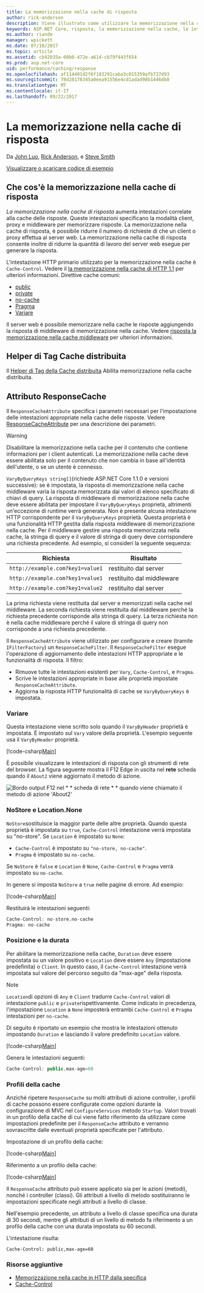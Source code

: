 ```yaml
---
title: La memorizzazione nella cache di risposta
author: rick-anderson
description: Viene illustrato come utilizzare la memorizzazione nella cache per ridurre la larghezza di banda e migliorare le prestazioni di risposta.
keywords: ASP.NET Core, risposta, la memorizzazione nella cache, le intestazioni HTTP
ms.author: riande
manager: wpickett
ms.date: 07/10/2017
ms.topic: article
ms.assetid: cb42035a-60b0-472e-a614-cb79f443f654
ms.prod: asp.net-core
uid: performance/caching/response
ms.openlocfilehash: af114401d2f6f183291caba3c015359afb737d93
ms.sourcegitcommit: 78d28178345a0eea91556e4cd1adad98b1446db8
ms.translationtype: MT
ms.contentlocale: it-IT
ms.lasthandoff: 09/22/2017
---
```

# <a name="response-caching"></a>La memorizzazione nella cache di risposta

Da [John Luo](https://github.com/JunTaoLuo), [Rick Anderson](https://twitter.com/RickAndMSFT), e [Steve Smith](https://ardalis.com/)

[Visualizzare o scaricare codice di esempio](https://github.com/aspnet/Docs/tree/master/aspnetcore/performance/caching/response/sample)

## <a name="what-is-response-caching"></a>Che cos'è la memorizzazione nella cache di risposta

*La memorizzazione nella cache di risposta* aumenta intestazioni correlate alla cache delle risposte. Queste intestazioni specificano la modalità client, proxy e middleware per memorizzare risposte. La memorizzazione nella cache di risposta, è possibile ridurre il numero di richieste di che un client o proxy effettua al server web. La memorizzazione nella cache di risposta consente inoltre di ridurre la quantità di lavoro del server web esegue per generare la risposta. 

L'intestazione HTTP primario utilizzato per la memorizzazione nella cache è `Cache-Control`. Vedere il [la memorizzazione nella cache di HTTP 1.1](https://tools.ietf.org/html/rfc7234#section-5.2) per ulteriori informazioni. Direttive cache comuni:

* [public](https://tools.ietf.org/html/rfc7234#section-5.2.2.5)
* [private](https://tools.ietf.org/html/rfc7234#section-5.2.2.6)
* [no-cache](https://tools.ietf.org/html/rfc7234#section-5.2.1.4)
* [Pragma](https://tools.ietf.org/html/rfc7234#section-5.4)
* [Variare](https://tools.ietf.org/html/rfc7231#section-7.1.4)

Il server web è possibile memorizzare nella cache le risposte aggiungendo la risposta di middleware di memorizzazione nella cache. Vedere [risposta la memorizzazione nella cache middleware](middleware.md) per ulteriori informazioni.

## <a name="distributed-cache-tag-helper"></a>Helper di Tag Cache distribuita

Il [Helper di Tag della Cache distribuita](xref:mvc/views/tag-helpers/builtin-th/DistributedCacheTagHelper) Abilita memorizzazione nella cache distribuita.


## <a name="responsecache-attribute"></a>Attributo ResponseCache

Il `ResponseCacheAttribute` specifica i parametri necessari per l'impostazione delle intestazioni appropriate nella cache delle risposte. Vedere [ResponseCacheAttribute](https://docs.microsoft.com/aspnet/core/api/microsoft.aspnetcore.mvc.responsecacheattribute) per una descrizione dei parametri.

>[!WARNING]
> Disabilitare la memorizzazione nella cache per il contenuto che contiene informazioni per i client autenticati. La memorizzazione nella cache deve essere abilitata solo per il contenuto che non cambia in base all'identità dell'utente, o se un utente è connesso.

`VaryByQueryKeys string[]`(richiede ASP.NET Core 1.1.0 e versioni successive): se è impostata, la risposta di memorizzazione nella cache middleware varia la risposta memorizzata dai valori di elenco specificato di chiavi di query. La risposta di middleware di memorizzazione nella cache deve essere abilitata per impostare il `VaryByQueryKeys` proprietà, altrimenti un'eccezione di runtime verrà generata. Non è presente alcuna intestazione HTTP corrispondente per il `VaryByQueryKeys` proprietà. Questa proprietà è una funzionalità HTTP gestita dalla risposta middleware di memorizzazione nella cache. Per il middleware gestire una risposta memorizzata nella cache, la stringa di query e il valore di stringa di query deve corrispondere una richiesta precedente. Ad esempio, si consideri la seguente sequenza:

| Richiesta          | Risultato |
| ----------------- | ------------ | 
| `http://example.com?key1=value1` | restituito dal server |
| `http://example.com?key1=value1` | restituito dal middleware |
| `http://example.com?key1=value2` | restituito dal server |

La prima richiesta viene restituita dal server e memorizzati nella cache nel middleware. La seconda richiesta viene restituita dal middleware perché la richiesta precedente corrisponde alla stringa di query. La terza richiesta non è nella cache middleware perché il valore di stringa di query non corrisponde a una richiesta precedente. 

Il `ResponseCacheAttribute` viene utilizzato per configurare e creare (tramite `IFilterFactory`) un `ResponseCacheFilter`. Il `ResponseCacheFilter` esegue l'operazione di aggiornamento delle intestazioni HTTP appropriate e le funzionalità di risposta. Il filtro:

* Rimuove tutte le intestazioni esistenti per `Vary`, `Cache-Control`, e `Pragma`. 
* Scrive le intestazioni appropriate in base alle proprietà impostate `ResponseCacheAttribute`. 
* Aggiorna la risposta HTTP funzionalità di cache se `VaryByQueryKeys` è impostata.

### <a name="vary"></a>Variare

Questa intestazione viene scritto solo quando il `VaryByHeader` proprietà è impostata. È impostato sul `Vary` valore della proprietà. L'esempio seguente usa il `VaryByHeader` proprietà.

[!code-csharp[Main](response/sample/Controllers/HomeController.cs?name=snippet_VaryByHeader&highlight=1)]

È possibile visualizzare le intestazioni di risposta con gli strumenti di rete del browser. La figura seguente mostra il F12 Edge in uscita nel **rete** scheda quando il `About2` viene aggiornato il metodo di azione. 

![Bordo output F12 nel * * scheda di rete * * quando viene chiamato il metodo di azione 'About2'](response/_static/vary.png)

### <a name="nostore-and-locationnone"></a>NoStore e Location.None

`NoStore`sostituisce la maggior parte delle altre proprietà. Quando questa proprietà è impostata su `true`, `Cache-Control` intestazione verrà impostata su "no-store". Se `Location` è impostato su `None`:

* `Cache-Control` è impostato su `"no-store, no-cache"`. 
* `Pragma` è impostato su `no-cache`. 

Se `NoStore` è `false` e `Location` è `None`, `Cache-Control` e `Pragma` verrà impostato su `no-cache`.

In genere si imposta `NoStore` a `true` nelle pagine di errore. Ad esempio:

[!code-csharp[Main](response/sample/Controllers/HomeController.cs?name=snippet1&highlight=1)]

Restituirà le intestazioni seguenti:

```javascript
Cache-Control: no-store,no-cache
Pragma: no-cache
```

### <a name="location-and-duration"></a>Posizione e la durata

Per abilitare la memorizzazione nella cache, `Duration` deve essere impostata su un valore positivo e `Location` deve essere `Any` (impostazione predefinita) o `Client`. In questo caso, il `Cache-Control` intestazione verrà impostata sul valore del percorso seguito da "max-age" della risposta.

> [!NOTE]
> `Location`di opzioni di `Any` e `Client` tradurre `Cache-Control` valori di intestazione `public` e `private`rispettivamente. Come indicato in precedenza, l'impostazione `Location` a `None` imposterà entrambi `Cache-Control` e `Pragma` intestazioni per `no-cache`.

Di seguito è riportato un esempio che mostra le intestazioni ottenuto impostando `Duration` e lasciando il valore predefinito `Location` valore.

[!code-csharp[Main](response/sample/Controllers/HomeController.cs?name=snippet_duration&highlight=1)]

Genera le intestazioni seguenti:

```javascript
Cache-Control: public,max-age=60
   ```

### <a name="cache-profiles"></a>Profili della cache

Anziché ripetere `ResponseCache` su molti attributi di azione controller, i profili di cache possono essere configurate come opzioni durante la configurazione di MVC nel `ConfigureServices` metodo `Startup`. Valori trovati in un profilo della cache di cui viene fatto riferimento da utilizzare come impostazioni predefinite per il `ResponseCache` attributo e verranno sovrascritte dalle eventuali proprietà specificate per l'attributo.

Impostazione di un profilo della cache:

[!code-csharp[Main](response/sample/Startup.cs?name=snippet1)] 

Riferimento a un profilo della cache:

[!code-csharp[Main](response/sample/Controllers/HomeController.cs?name=snippet_controller&highlight=1,4)]

Il `ResponseCache` attributo può essere applicato sia per le azioni (metodi), nonché i controller (classi). Gli attributi a livello di metodo sostituiranno le impostazioni specificate negli attributi a livello di classe.

Nell'esempio precedente, un attributo a livello di classe specifica una durata di 30 secondi, mentre gli attributi di un livello di metodo fa riferimento a un profilo della cache con una durata impostata su 60 secondi.

L'intestazione risulta:

```
Cache-Control: public,max-age=60
   ```

  ### <a name="additional-resources"></a>Risorse aggiuntive

* [Memorizzazione nella cache in HTTP dalla specifica](https://tools.ietf.org/html/rfc7234#section-3)
* [Cache-Control](https://www.w3.org/Protocols/rfc2616/rfc2616-sec14.html#sec14.9)
